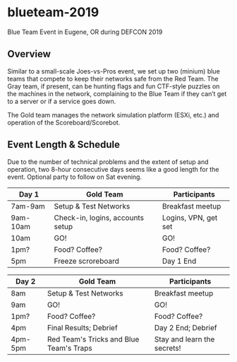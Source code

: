 # blueteam-2019
Blue Team Event in Eugene, OR during DEFCON 2019

## Overview
Similar to a small-scale Joes-vs-Pros event, we set up two (minium) blue teams that compete to keep their networks safe from the Red Team. The Gray team, if present, can be hunting flags and fun CTF-style puzzles on the machines in the network, complaining to the Blue Team if they can’t get to a server or if a service goes down.

The Gold team manages the network simulation platform (ESXi, etc.) and operation of the Scoreboard/Scorebot.

## Event Length & Schedule
Due to the number of technical problems and the extent of setup and operation, two 8-hour consecutive days seems like a good length for the event. Optional party to follow on Sat evening.

| Day 1 | Gold Team | Participants |
| ----------- | ----------- | -----------|
| 7am-9am | Setup & Test Networks | Breakfast meetup |
| 9am-10am | Check-in, logins, accounts setup | Logins, VPN, get set |
| 10am | GO! | GO! |
| 1pm? | Food? Coffee? | Food? Coffee? |
| 5pm | Freeze scroreboard | Day 1 End |

| Day 2 | Gold Team | Participants |
| ----------- | ----------- | -----------|
| 8am | Setup & Test Networks | Breakfast meetup |
| 9am | GO! | GO! |
| 1pm? | Food? Coffee? | Food? Coffee? |
| 4pm | Final Results; Debrief | Day 2 End; Debrief |
| 4pm-5pm | Red Team's Tricks and Blue Team's Traps | Stay and learn the secrets! |
